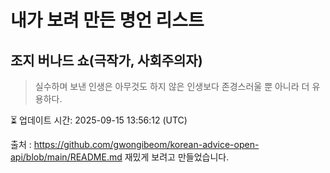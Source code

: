 # 내가 보려 만든 명언 리스트

##  조지 버나드 쇼(극작가, 사회주의자)
> 실수하며 보낸 인생은 아무것도 하지 않은 인생보다 존경스러울 뿐 아니라 더 유용하다.


⏳ 업데이트 시간: 2025-09-15 13:56:12 (UTC)

출처 : https://github.com/gwongibeom/korean-advice-open-api/blob/main/README.md
재밌게 보려고 만들었습니다.
